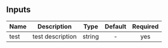 
## Inputs

| Name | Description | Type | Default | Required |
|------|-------------|:----:|:-----:|:-----:|
| test | test description | string | - | yes |

